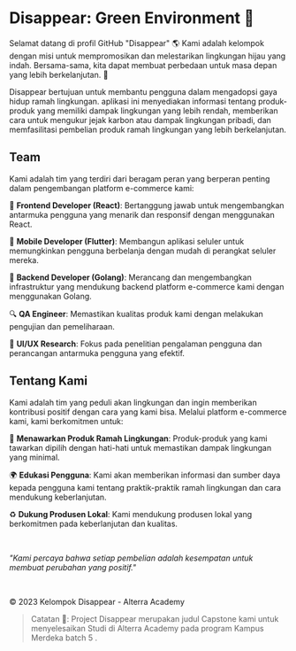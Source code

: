 # Disappear: Green Environment 🌿
Selamat datang di profil GitHub "Disappear" 🌎 Kami adalah kelompok dengan misi untuk mempromosikan dan melestarikan lingkungan hijau yang indah. Bersama-sama, kita dapat membuat perbedaan untuk masa depan yang lebih berkelanjutan. 🌿


Disappear bertujuan untuk membantu pengguna dalam mengadopsi gaya hidup ramah lingkungan. aplikasi ini menyediakan informasi tentang produk-produk yang memiliki dampak lingkungan yang lebih rendah, memberikan cara untuk mengukur jejak karbon atau dampak lingkungan pribadi, dan memfasilitasi pembelian produk ramah lingkungan yang lebih berkelanjutan.


## Team

Kami adalah tim yang terdiri dari beragam peran yang berperan penting dalam pengembangan platform e-commerce kami:

🌱 **Frontend Developer (React)**: Bertanggung jawab untuk mengembangkan antarmuka pengguna yang menarik dan responsif dengan menggunakan React.

📱 **Mobile Developer (Flutter)**: Membangun aplikasi seluler untuk memungkinkan pengguna berbelanja dengan mudah di perangkat seluler mereka.

🚀 **Backend Developer (Golang)**: Merancang dan mengembangkan infrastruktur yang mendukung backend platform e-commerce kami dengan menggunakan Golang.

🔍 **QA Engineer**: Memastikan kualitas produk kami dengan melakukan pengujian dan pemeliharaan.

🎨 **UI/UX Research**: Fokus pada penelitian pengalaman pengguna dan perancangan antarmuka pengguna yang efektif.


## Tentang Kami

Kami adalah tim yang peduli akan lingkungan dan ingin memberikan kontribusi positif dengan cara yang kami bisa. Melalui platform e-commerce kami, kami berkomitmen untuk:

🌱 **Menawarkan Produk Ramah Lingkungan**: Produk-produk yang kami tawarkan dipilih dengan hati-hati untuk memastikan dampak lingkungan yang minimal.

🌍 **Edukasi Pengguna**: Kami akan memberikan informasi dan sumber daya kepada pengguna kami tentang praktik-praktik ramah lingkungan dan cara mendukung keberlanjutan.

♻️ **Dukung Produsen Lokal**: Kami mendukung produsen lokal yang berkomitmen pada keberlanjutan dan kualitas.

<br>

_"Kami percaya bahwa setiap pembelian adalah kesempatan untuk membuat perubahan yang positif."_

<br>


© 2023 Kelompok Disappear - Alterra Academy

> Catatan 📢: Project Disappear merupakan judul Capstone kami untuk menyelesaikan Studi di Alterra Academy pada program Kampus Merdeka batch 5 .



